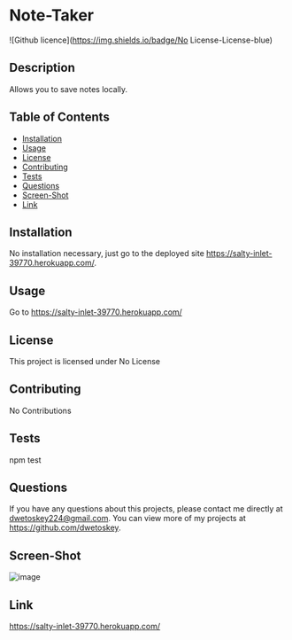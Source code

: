 # Note-Taker
  ![Github licence](https://img.shields.io/badge/No License-License-blue)
  
  ## Description 
  Allows you to save notes locally.
  ## Table of Contents
  * [Installation](#installation)
  * [Usage](#usage)
  * [License](#license)
  * [Contributing](#contributing)
  * [Tests](#tests)
  * [Questions](#questions)
  * [Screen-Shot](#screen-shot)
  * [Link](#link)
  
  ## Installation 
  No installation necessary, just go to the deployed site https://salty-inlet-39770.herokuapp.com/.
  ## Usage 
  Go to https://salty-inlet-39770.herokuapp.com/
  ## License 
  This project is licensed under No License
  ## Contributing 
  No Contributions
  ## Tests
  npm test
  ## Questions
  If you have any questions about this projects, please contact me directly at dwetoskey224@gmail.com. You can view more of my projects at https://github.com/dwetoskey.
  ## Screen-Shot
  ![image](https://user-images.githubusercontent.com/93551304/158839238-e473806b-1cb8-43eb-8101-23fb5bdcdfa8.png)
  ## Link
  https://salty-inlet-39770.herokuapp.com/
